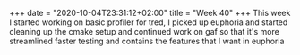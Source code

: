 +++
date = "2020-10-04T23:31:12+02:00"
title = "Week 40"
+++
This week I started working on basic profiler for tred, I picked up euphoria and started cleaning up the cmake setup and continued work on gaf so that it's more streamlined faster testing and contains the features that I want in euphoria
